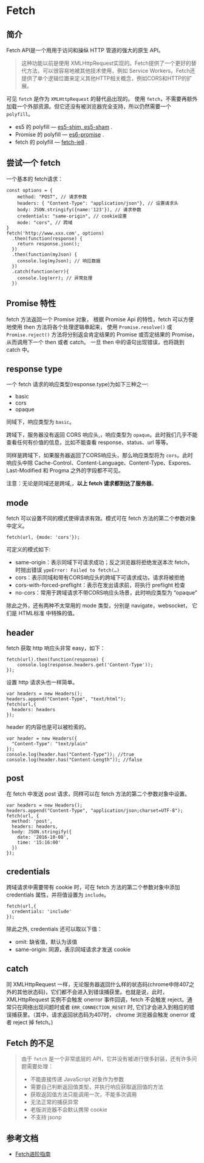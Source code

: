 # Fetch

##  简介

Fetch API是一个用用于访问和操纵 HTTP 管道的强大的原生 API。

> 这种功能以前是使用 XMLHttpRequest实现的。Fetch提供了一个更好的替代方法，可以很容易地被其他技术使用，例如 Service Workers。Fetch还提供了单个逻辑位置来定义其他HTTP相关概念，例如CORS和HTTP的扩展。

可见 `fetch` 是作为 `XMLHttpRequest` 的替代品出现的。
使用 `fetch`，不需要再额外加载一个外部资源。但它还没有被浏览器完全支持，所以仍然需要一个`polyfill`。

- es5 的 polyfill — [es5-shim, es5-sham](https://github.com/es-shims/es5-shim) .
- Promise 的 polyfill — [es6-promise](https://github.com/jakearchibald/es6-promise) .
- fetch 的 polyfill — [fetch-ie8](https://github.com/camsong/fetch-ie8) .

## 尝试一个 fetch

一个基本的 fetch请求：

```
const options = {
    method: "POST", // 请求参数
    headers: { "Content-Type": "application/json"}, // 设置请求头
    body: JSON.stringify({name:'123'}), // 请求参数
    credentials: "same-origin", // cookie设置
    mode: "cors", // 跨域
}
fetch('http://www.xxx.com', options)
  .then(function(response) {
    return response.json();
  })
  .then(function(myJson) {
    console.log(myJson); // 响应数据
  })
  .catch(function(err){
    console.log(err); // 异常处理
  })
```



## Promise 特性

fetch 方法返回一个 Promise 对象， 根据 Promise Api 的特性，fetch 可以方便地使用 then 方法将各个处理逻辑串起来， 使用 `Promise.resolve()` 或 `Promise.reject()` 方法将分别返会肯定结果的 Promise 或否定结果的 Promise，从而调用下一个 then 或者 catch。 一旦 then 中的语句出现错误，也将跳到 catch 中。

## response type

一个 fetch 请求的响应类型(response.type)为如下三种之一:

- basic
- cors
- opaque

同域下，响应类型为 `basic`。

跨域下，服务器没有返回 CORS 响应头,，响应类型为 `opaque`。此时我们几乎不能查看任何有价值的信息，比如不能查看 response、status、url 等等。

同样是跨域下，如果服务器返回了CORS响应头，那么响应类型将为 `cors`。此时响应头中除 Cache-Control、Content-Language、Content-Type、Expores、Last-Modified 和 Progma 之外的字段都不可见。

注意：无论是同域还是跨域,，**以上 fetch 请求都到达了服务器**。

## mode

fetch 可以设置不同的模式使得请求有效。模式可在 fetch 方法的第二个参数对象中定义。

```
fetch(url, {mode: 'cors'});
```



可定义的模式如下:

- same-origin：表示同域下可请求成功；反之浏览器将拒绝发送本次 fetch，时抛出错误 `ypeError: Failed to fetch(…)`
- cors：表示同域和带有CORS响应头的跨域下可请求成功，请求将被拒绝
- cors-with-forced-preflight：表示在发出请求前，将执行 preflight 检查
- no-cors：常用于跨域请求不带CORS响应头场景，此时响应类型为 “opaque”

除此之外，还有两种不太常用的 mode 类型，分别是 navigate，websocket， 它们是 HTML标准 中特殊的值。

## header

fetch 获取 http 响应头非常 easy，如下：

```
fetch(url).then(function(response) { 
    console.log(response.headers.get('Content-Type'));
});
```



设置 http 请求头也一样简单。

```
var headers = new Headers();
headers.append("Content-Type", "text/html");
fetch(url,{
  headers: headers
});
```



header 的内容也是可以被检索的。

```
var header = new Headers({
  "Content-Type": "text/plain"
});
console.log(header.has("Content-Type")); //true
console.log(header.has("Content-Length")); //false
```



## post

在 fetch 中发送 post 请求，同样可以在 fetch 方法的第二个参数对象中设置。

```
var headers = new Headers();
headers.append("Content-Type", "application/json;charset=UTF-8");
fetch(url, {
  method: 'post',
  headers: headers,
  body: JSON.stringify({
    date: '2016-10-08',
    time: '15:16:00'
  })
});
```



## credentials

跨域请求中需要带有 cookie 时，可在 fetch 方法的第二个参数对象中添加 credentials 属性，并将值设置为 `include`。

```
fetch(url,{
  credentials: 'include'
});
```



除此之外, credentials 还可以取以下值：

- omit: 缺省值，默认为该值
- same-origin: 同源，表示同域请求才发送 cookie

## catch

同 XMLHttpRequest 一样，无论服务器返回什么样的状态码(chrome中除407之外的其他状态码)，它们都不会进入到错误捕获里。也就是说，此时，XMLHttpRequest 实例不会触发 onerror 事件回调，fetch 不会触发 reject。通常只在网络出现问题时或者 `ERR_CONNECTION_RESET` 时, 它们才会进入到相应的错误捕获里。（其中，请求返回状态码为407时， chrome 浏览器会触发 onerror 或者 reject 掉 fetch。)

## Fetch 的不足

> 由于 `fetch` 是一个非常底层的 API，它并没有被进行很多封装，还有许多问题需要处理：
>
> - 不能直接传递 JavaScript 对象作为参数
> - 需要自己判断返回值类型，并执行响应获取返回值的方法
> - 获取返回值方法只能调用一次，不能多次调用
> - 无法正常的捕获异常
> - 老版浏览器不会默认携带 cookie
> - 不支持 jsonp

## 参考文档

- [Fetch进阶指南](http://louiszhai.github.io/2016/11/02/fetch/)